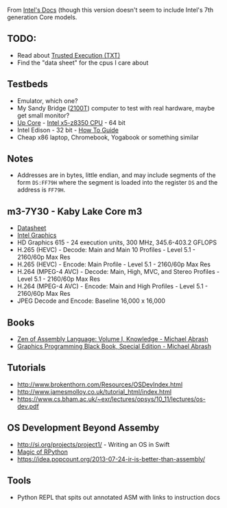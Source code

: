 From [Intel's Docs](https://software.intel.com/sites/default/files/managed/39/c5/325462-sdm-vol-1-2abcd-3abcd.pdf)
(though this version doesn't seem to include Intel's 7th generation Core models.

## TODO:
* Read about [Trusted Execution (TXT)](http://www.intel.com/content/www/us/en/software-developers/intel-txt-software-development-guide.html)
* Find the "data sheet" for the cpus I care about

## Testbeds

* Emulator, which one?
* My Sandy Bridge ([2100T](http://cpuboss.com/cpu/Intel-Core-i3-2100T?q=Intel%20Core%20i3%202100T&ts=1491703548776)) computer to test with real hardware, maybe get small monitor?
* [Up Core](http://www.up-board.org/upcore/) - [Intel x5-z8350 CPU](http://ark.intel.com/products/93361/Intel-Atom-x5-Z8350-Processor-2M-Cache-up-to-1_92-GHz) - 64 bit
* Intel Edison - 32 bit - [How To Guide](http://www.helios.de/heliosapp/edison/)
* Cheap x86 laptop, Chromebook, Yogabook or something similar

## Notes

* Addresses are in bytes, little endian, and may include segments of the form ```DS:FF79H``` where the
  segment is loaded into the register ```DS``` and the address is ```FF79H```.

## m3-7Y30 - Kaby Lake Core m3

* [Datasheet](http://www.intel.com/content/dam/www/public/us/en/documents/datasheets/7th-gen-core-family-mobile-u-y-processor-lines-datasheet-vol-1.pdf)
* [Intel Graphics](https://01.org/linuxgraphics/documentation/recent-releases/hardware-specification-prms/2016-intelr-processors-based-kaby-lake)
* HD Graphics 615 - 24 execution units, 300 MHz, 345.6-403.2 GFLOPS
* H.265 (HEVC) - Decode: Main and Main 10 Profiles - Level 5.1 - 2160/60p Max Res
* H.265 (HEVC) - Encode: Main Profile - Level 5.1 - 2160/60p Max Res
* H.264 (MPEG-4 AVC) - Decode: Main, High, MVC, and Stereo Profiles - Level 5.1 - 2160/60p Max Res
* H.264 (MPEG-4 AVC) - Encode: Main and High Profiles - Level 5.1 - 2160/60p Max Res
* JPEG Decode and Encode: Baseline 16,000 x 16,000

## Books

* [Zen of Assembly Language: Volume I, Knowledge - Michael Abrash](http://www.jagregory.com/abrash-zen-of-asm/)
* [Graphics Programming Black Book, Special Edition - Michael Abrash](http://www.jagregory.com/abrash-black-book/)

## Tutorials

* http://www.brokenthorn.com/Resources/OSDevIndex.html
* http://www.jamesmolloy.co.uk/tutorial_html/index.html
* https://www.cs.bham.ac.uk/~exr/lectures/opsys/10_11/lectures/os-dev.pdf

## OS Development Beyond Assemby

* http://si.org/projects/project1/ - Writing an OS in Swift
* [Magic of RPython](http://refi64.com/posts/the-magic-of-rpython.html)
* https://idea.popcount.org/2013-07-24-ir-is-better-than-assembly/

## Tools

* Python REPL that spits out annotated ASM with links to instruction docs
